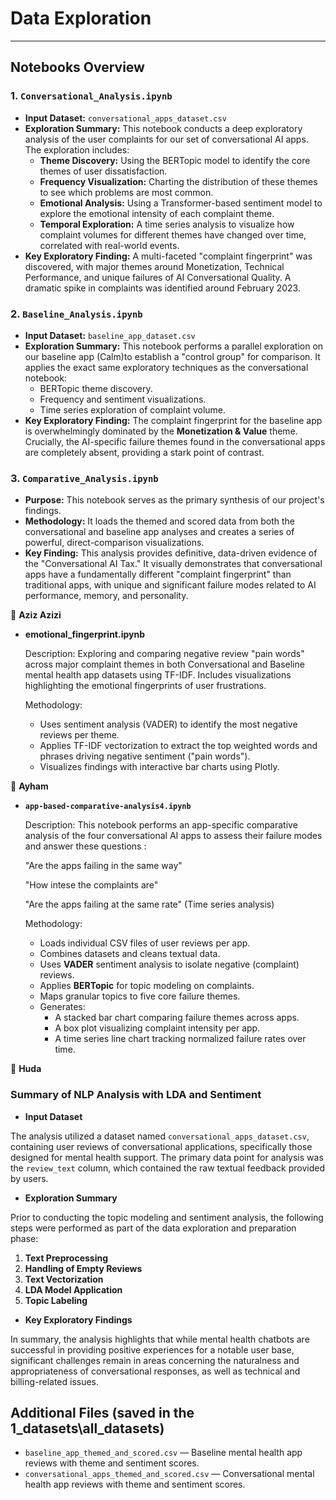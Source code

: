 # Data Exploration

___

## Notebooks Overview

### 1. `Conversational_Analysis.ipynb`

* **Input Dataset:** `conversational_apps_dataset.csv`
* **Exploration Summary:** This notebook conducts a deep exploratory analysis of
the user complaints for our set of conversational AI apps. The exploration includes:
  * **Theme Discovery:** Using the BERTopic model to identify the core themes of
  user dissatisfaction.
  * **Frequency Visualization:** Charting the distribution of these themes to see
  which problems are most common.
  * **Emotional Analysis:** Using a Transformer-based sentiment model to explore
  the emotional intensity of each complaint theme.
  * **Temporal Exploration:** A time series analysis to visualize how complaint volumes
  for different themes have changed over time, correlated with real-world events.
* **Key Exploratory Finding:** A multi-faceted "complaint fingerprint" was discovered,
with major themes around Monetization, Technical Performance, and unique failures
of AI Conversational Quality. A dramatic spike in
complaints was identified around February 2023.

### 2. `Baseline_Analysis.ipynb`

* **Input Dataset:** `baseline_app_dataset.csv`
* **Exploration Summary:** This notebook performs a parallel exploration on our
baseline app (Calm)to establish a "control group" for comparison. It applies the
exact same exploratory techniques as the conversational notebook:
  * BERTopic theme discovery.
  * Frequency and sentiment visualizations.
  * Time series exploration of complaint volume.
* **Key Exploratory Finding:** The complaint fingerprint for the baseline app is
 overwhelmingly dominated by the **Monetization & Value** theme. Crucially, the
 AI-specific failure themes found in the conversational apps are completely absent,
 providing a stark point of contrast.

### 3. `Comparative_Analysis.ipynb`

* **Purpose:** This notebook serves as the primary synthesis of our project's findings.
* **Methodology:** It loads the themed and scored data from both the conversational
and baseline app analyses and creates a series of powerful, direct-comparison visualizations.
* **Key Finding:** This analysis provides definitive, data-driven evidence of the
"Conversational AI Tax." It visually demonstrates that conversational apps have
a fundamentally different "complaint fingerprint" than traditional apps, with
unique and significant failure modes related to AI performance, memory, and personality.

🔹 **Aziz Azizi**

* **emotional_fingerprint.ipynb**  

  Description: Exploring and comparing negative review "pain words" across major
  complaint themes in both Conversational and Baseline mental health app datasets
  using TF-IDF. Includes visualizations highlighting the emotional fingerprints
  of user frustrations.

  Methodology:  
  * Uses sentiment analysis (VADER) to identify the most negative reviews per
  theme.  
  * Applies TF-IDF vectorization to extract the top weighted words and phrases
  driving negative sentiment ("pain words").  
  * Visualizes findings with interactive bar charts using Plotly.
  
🔹 **Ayham**

* **`app-based-comparative-analysis4.ipynb`**  

  Description: This notebook performs an app-specific comparative analysis of
   the four conversational AI apps to assess their failure modes
    and answer these questions :

   "Are the apps failing in the same way"

   "How intese the complaints are"

   "Are the apps failing at the same rate" (Time series analysis)

  Methodology:
  * Loads individual CSV files of user reviews per app.
  * Combines datasets and cleans textual data.
  * Uses **VADER** sentiment analysis to isolate negative (complaint) reviews.
  * Applies **BERTopic** for topic modeling on complaints.
  * Maps granular topics to five core failure themes.
  * Generates:
    * A stacked bar chart comparing failure themes across apps.
    * A box plot visualizing complaint intensity per app.
    * A time series line chart tracking normalized failure rates over time.

🔹 **Huda**

### Summary of NLP Analysis with LDA and Sentiment

* **Input Dataset**

The analysis utilized a dataset named `conversational_apps_dataset.csv`,
containing user reviews of conversational applications, specifically those
designed for mental health support. The primary data point for analysis was
the `review_text` column, which contained the raw textual feedback provided by users.

* **Exploration Summary**

Prior to conducting the topic modeling and sentiment analysis, the following steps
were performed as part of the data exploration and preparation phase:

1. **Text Preprocessing**
2. **Handling of Empty Reviews**
3. **Text Vectorization**
4. **LDA Model Application**
5. **Topic Labeling**

* **Key Exploratory Findings**

In summary, the analysis highlights that while mental health chatbots are
successful in providing positive experiences for a notable user base,
significant challenges remain in areas concerning the naturalness and
appropriateness of conversational responses, as well as technical and
billing-related issues.

## Additional Files (saved in the 1_datasets\all_datasets)

* `baseline_app_themed_and_scored.csv` — Baseline mental health app reviews with
theme and sentiment scores.
* `conversational_apps_themed_and_scored.csv` — Conversational mental health app
reviews with theme and sentiment scores.
